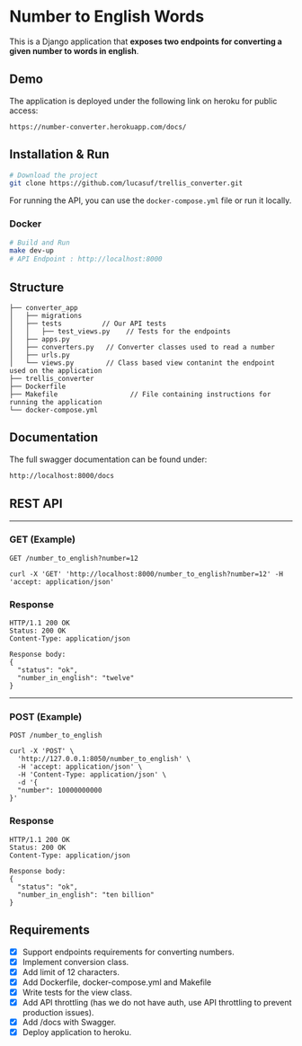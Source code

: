 # Number to English Words
This is a Django application that **exposes two endpoints for converting a given number to words in english**.
## Demo
The application is deployed under the following link on heroku for public access:
```
https://number-converter.herokuapp.com/docs/
```
## Installation & Run
```bash
# Download the project
git clone https://github.com/lucasuf/trellis_converter.git
```
For running the API, you can use the `docker-compose.yml` file or run it locally.
### Docker
```bash
# Build and Run
make dev-up
# API Endpoint : http://localhost:8000
```

## Structure
```
├── converter_app
│   ├── migrations
│   ├── tests          // Our API tests
│   │   ├── test_views.py    // Tests for the endpoints
│   ├── apps.py          
│   ├── converters.py   // Converter classes used to read a number
│   ├── urls.py     
│   └── views.py        // Class based view contanint the endpoint used on the application
├── trellis_converter
├── Dockerfile
├── Makefile                  // File containing instructions for running the application
└── docker-compose.yml
```

## Documentation
The full swagger documentation can be found under:
```bash
http://localhost:8000/docs
```
## REST API
___
### GET (Example)

`GET /number_to_english?number=12`

    curl -X 'GET' 'http://localhost:8000/number_to_english?number=12' -H 'accept: application/json'

### Response

    HTTP/1.1 200 OK
    Status: 200 OK
    Content-Type: application/json
    	
    Response body:
    {
      "status": "ok",
      "number_in_english": "twelve"
    }
____

### POST (Example)

`POST /number_to_english`
```
curl -X 'POST' \
  'http://127.0.0.1:8050/number_to_english' \
  -H 'accept: application/json' \
  -H 'Content-Type: application/json' \
  -d '{
  "number": 10000000000
}'
```
### Response

    HTTP/1.1 200 OK
    Status: 200 OK
    Content-Type: application/json

    Response body:
    {
      "status": "ok",
      "number_in_english": "ten billion"
    }



## Requirements

- [x] Support endpoints requirements for converting numbers.
- [x] Implement conversion class.
- [x] Add limit of 12 characters.
- [x] Add Dockerfile, docker-compose.yml and Makefile
- [x] Write tests for the view class.
- [x] Add API throttling (has we do not have auth, use API throttling to prevent production issues).
- [x] Add /docs with Swagger.
- [x] Deploy application to heroku.